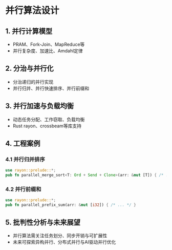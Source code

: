 # 并行算法设计

## 1. 并行计算模型

- PRAM、Fork-Join、MapReduce等
- 并行复杂度、加速比、Amdahl定律

## 2. 分治与并行化

- 分治递归的并行实现
- 并行归并、并行快速排序、并行前缀和

## 3. 并行加速与负载均衡

- 动态任务分配、工作窃取、负载均衡
- Rust rayon、crossbeam等库支持

## 4. 工程案例

### 4.1 并行归并排序

```rust
use rayon::prelude::*;
pub fn parallel_merge_sort<T: Ord + Send + Clone>(arr: &mut [T]) { /* ... */ }
```

### 4.2 并行前缀和

```rust
use rayon::prelude::*;
pub fn parallel_prefix_sum(arr: &mut [i32]) { /* ... */ }
```

## 5. 批判性分析与未来展望

- 并行算法需关注任务划分、同步开销与可扩展性
- 未来可探索异构并行、分布式并行与AI驱动并行优化
